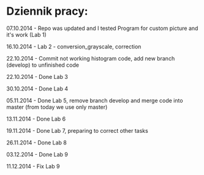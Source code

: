 Dziennik pracy:
===========================================
07.10.2014	- Repo was updated and I tested Program for custom picture and it's work (Lab 1)

16.10.2014 - Lab 2 - conversion_grayscale, correction

22.10.2014 - Commit not working histogram code, add new branch (develop) to unfinished code

22.10.2014 - Done Lab 3

30.10.2014 - Done Lab 4

05.11.2014 - Done Lab 5, remove branch develop and merge code into master (from today we use only master)

13.11.2014 - Done Lab 6

19.11.2014 - Done Lab 7, preparing to correct other tasks

26.11.2014 - Done Lab 8

03.12.2014 - Done Lab 9

11.12.2014 - Fix Lab 9